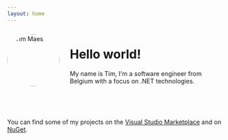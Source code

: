 ```yaml
---
layout: home
---
```


<div style="display: flex; align-items: center; margin-bottom: 2rem;">
  <img src="{{ '/resources/profilepicture.jpg' | relative_url }}"
       alt="Tim Maes"
       style="width: 120px; height: 120px; border-radius: 50%; object-fit: cover; margin-right: 1.5rem;">
  <div>
    <h1>Hello world!</h1>
    <p>My name is Tim, I'm a software engineer from Belgium with a focus on .NET technologies.</p>
  </div>
</div>
<!-- <p>
  <a href="https://visualstudio.microsoft.com/">
    <img src="https://img.shields.io/badge/Visual%20Studio-2022-blue?logo=visual-studio&logoColor=white" alt="Visual Studio" />
  </a>
  <a href="https://code.visualstudio.com/">
    <img src="https://img.shields.io/badge/VS%20Code-latest-blue?logo=visual-studio-code&logoColor=white" alt="VS Code" />
  </a>
  <a href="https://dotnet.microsoft.com/">
    <img src="https://img.shields.io/badge/.NET-8.0-%230512BD?logo=.net&logoColor=white" alt=".NET" />
  </a>
  <a href="https://dotnet.microsoft.com/apps/aspnet/web-apps/blazor">
    <img src="https://img.shields.io/badge/Blazor-.NET%20WebAssembly-%230512BD?logo=blazor&logoColor=white" alt="Blazor" />
  </a>
</p> -->
<br>
<p>

</p>
<p>You can find some of my projects on the <a href="https://marketplace.visualstudio.com/Publishers/TimMaes">Visual Studio Marketplace</a> and on <a href="https://www.nuget.org/profiles/Tim-Maes">NuGet</a>.</p>